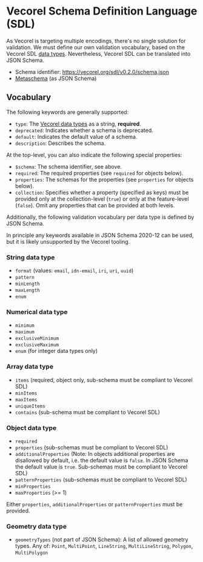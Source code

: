 # Vecorel Schema Definition Language (SDL)

As Vecorel is targeting multiple encodings, there's no single solution for validation.
We must define our own validation vocabulary, based on the Vecorel SDL [data types](datatypes.md).
Nevertheless, Vecorel SDL can be translated into JSON Schema.

- Schema identifier: <https://vecorel.org/sdl/v0.2.0/schema.json>
- [Metaschema](https://vecorel.org/sdl/v0.2.0/schema.json) (as JSON Schema)

## Vocabulary

The following keywords are generally supported:

- `type`: The [Vecorel data types](datatypes.md) as a string, **required**.
- `deprecated`: Indicates whether a schema is deprecated.
- `default`: Indicates the default value of a schema.
- `description`: Describes the schema.

At the top-level, you can also indicate the following special properties:

- `$schema`: The schema identifier, see above.
- `required`: The required properties (see `required` for objects below).
- `properties`: The schemas for the properties (see `properties` for objects below).
- `collection`: Specifies whether a property (specified as keys) must be provided only at the collection-level (`true`) or only at the feature-level (`false`). Omit any properties that can be provided at both levels.

Additionally, the following validation vocabulary per data type is defined by JSON Schema.

In principle any keywords available in JSON Schema 2020-12 can be used,
but it is likely unsupported by the Vecorel tooling.

### String data type

- `format` (values: `email`, `idn-email`, `iri`, `uri`, `uuid`)
- `pattern`
- `minLength`
- `maxLength`
- `enum`

### Numerical data type

- `minimum`
- `maximum`
- `exclusiveMinimum`
- `exclusiveMaximum`
- `enum` (for integer data types only)

### Array data type

- `items` (required, object only, sub-schema must be compliant to Vecorel SDL)
- `minItems`
- `maxItems`
- `uniqueItems`
- `contains` (sub-schema must be compliant to Vecorel SDL)

### Object data type

- `required`
- `properties` (sub-schemas must be compliant to Vecorel SDL)
- `additionalProperties`
  (Note: In objects additional properties are disallowed by default, i.e. the default value is `false`.
  In JSON Schema the default value is `true`.
  Sub-schemas must be compliant to Vecorel SDL)
- `patternProperties` (sub-schemas must be compliant to Vecorel SDL)
- `minProperties`
- `maxProperties` (>= 1)

Either `properties`, `additionalProperties` or `patternProperties` must be provided.

### Geometry data type

- `geometryTypes` (not part of JSON Schema):
  A list of allowed geometry types.
  Any of: `Point`, `MultiPoint`, `LineString`, `MultiLineString`, `Polygon`, `MultiPolygon`
